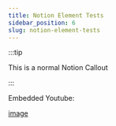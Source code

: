 ```yaml
---
title: Notion Element Tests
sidebar_position: 6
slug: notion-element-tests
---
```



:::tip

This is a normal Notion Callout

:::


Embedded Youtube:

[image](https://www.youtube.com/watch?v=VjINuQX4hbM)
